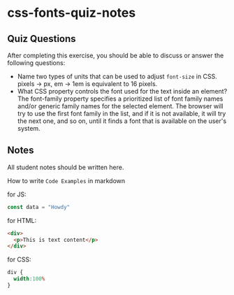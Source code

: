 # css-fonts-quiz-notes

## Quiz Questions

After completing this exercise, you should be able to discuss or answer the following questions:

- Name two types of units that can be used to adjust `font-size` in CSS.
pixels -> px, em -> 1em is equivalent to 16 pixels.
- What CSS property controls the font used for the text inside an element?
The font-family property specifies a prioritized list of font family names and/or generic family names for the selected element. The browser will try to use the first font family in the list, and if it is not available, it will try the next one, and so on, until it finds a font that is available on the user's system.

## Notes

All student notes should be written here.


How to write `Code Examples` in markdown

for JS:
```javascript
const data = "Howdy"
```

for HTML:
```html
<div>
  <p>This is text content</p>
</div>
```

for CSS:
```css
div {
  width:100%
}
```
